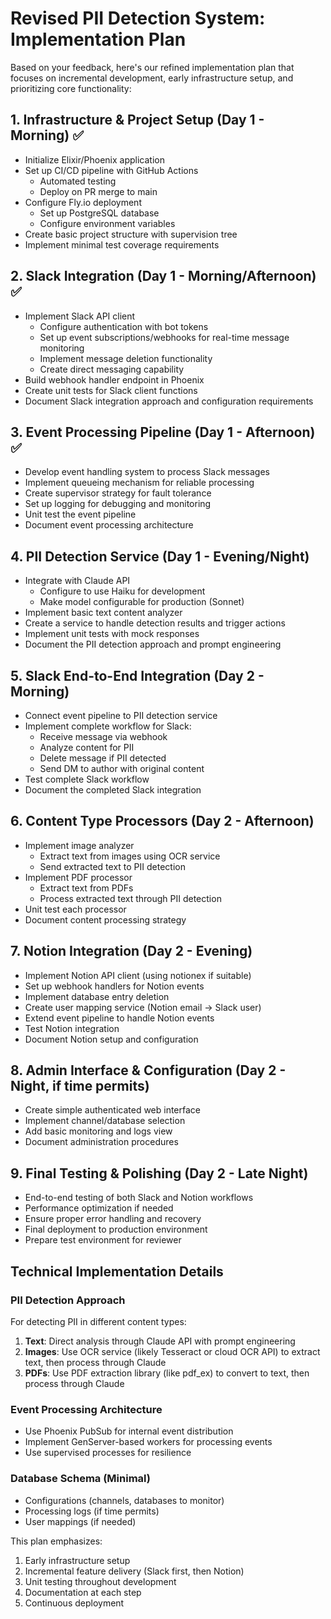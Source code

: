 # Revised PII Detection System: Implementation Plan

Based on your feedback, here's our refined implementation plan that focuses on incremental development, early infrastructure setup, and prioritizing core functionality:

## 1. Infrastructure & Project Setup (Day 1 - Morning) ✅
- Initialize Elixir/Phoenix application
- Set up CI/CD pipeline with GitHub Actions
  - Automated testing
  - Deploy on PR merge to main
- Configure Fly.io deployment
  - Set up PostgreSQL database
  - Configure environment variables
- Create basic project structure with supervision tree
- Implement minimal test coverage requirements

## 2. Slack Integration (Day 1 - Morning/Afternoon) ✅
- Implement Slack API client
  - Configure authentication with bot tokens
  - Set up event subscriptions/webhooks for real-time message monitoring
  - Implement message deletion functionality
  - Create direct messaging capability
- Build webhook handler endpoint in Phoenix
- Create unit tests for Slack client functions
- Document Slack integration approach and configuration requirements

## 3. Event Processing Pipeline (Day 1 - Afternoon) ✅
- Develop event handling system to process Slack messages
- Implement queueing mechanism for reliable processing
- Create supervisor strategy for fault tolerance
- Set up logging for debugging and monitoring
- Unit test the event pipeline
- Document event processing architecture

## 4. PII Detection Service (Day 1 - Evening/Night)
- Integrate with Claude API
  - Configure to use Haiku for development
  - Make model configurable for production (Sonnet)
- Implement basic text content analyzer
- Create a service to handle detection results and trigger actions
- Implement unit tests with mock responses
- Document the PII detection approach and prompt engineering

## 5. Slack End-to-End Integration (Day 2 - Morning)
- Connect event pipeline to PII detection service
- Implement complete workflow for Slack:
  - Receive message via webhook
  - Analyze content for PII
  - Delete message if PII detected
  - Send DM to author with original content
- Test complete Slack workflow
- Document the completed Slack integration

## 6. Content Type Processors (Day 2 - Afternoon)
- Implement image analyzer
  - Extract text from images using OCR service
  - Send extracted text to PII detection
- Implement PDF processor
  - Extract text from PDFs
  - Process extracted text through PII detection
- Unit test each processor
- Document content processing strategy

## 7. Notion Integration (Day 2 - Evening)
- Implement Notion API client (using notionex if suitable)
- Set up webhook handlers for Notion events
- Implement database entry deletion
- Create user mapping service (Notion email → Slack user)
- Extend event pipeline to handle Notion events
- Test Notion integration
- Document Notion setup and configuration

## 8. Admin Interface & Configuration (Day 2 - Night, if time permits)
- Create simple authenticated web interface
- Implement channel/database selection
- Add basic monitoring and logs view
- Document administration procedures

## 9. Final Testing & Polishing (Day 2 - Late Night)
- End-to-end testing of both Slack and Notion workflows
- Performance optimization if needed
- Ensure proper error handling and recovery
- Final deployment to production environment
- Prepare test environment for reviewer

## Technical Implementation Details

### PII Detection Approach
For detecting PII in different content types:
1. **Text**: Direct analysis through Claude API with prompt engineering
2. **Images**: Use OCR service (likely Tesseract or cloud OCR API) to extract text, then process through Claude
3. **PDFs**: Use PDF extraction library (like pdf_ex) to convert to text, then process through Claude

### Event Processing Architecture
- Use Phoenix PubSub for internal event distribution
- Implement GenServer-based workers for processing events
- Use supervised processes for resilience

### Database Schema (Minimal)
- Configurations (channels, databases to monitor)
- Processing logs (if time permits)
- User mappings (if needed)

This plan emphasizes:
1. Early infrastructure setup
2. Incremental feature delivery (Slack first, then Notion)
3. Unit testing throughout development
4. Documentation at each step
5. Continuous deployment